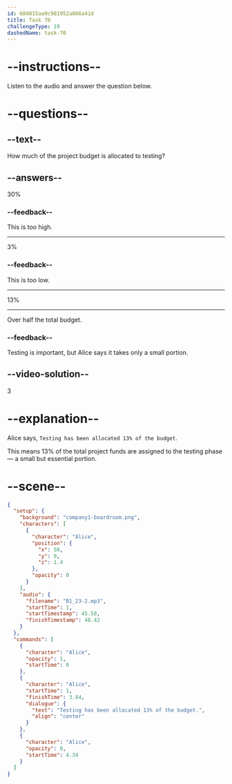 ```yaml
---
id: 684815aa9c981952a866a41d
title: Task 70
challengeType: 19
dashedName: task-70
---
```


<!-- (audio) Alice: Testing has been allocated 13% of the budget. -->

# --instructions--

Listen to the audio and answer the question below.

# --questions--

## --text--

How much of the project budget is allocated to testing?

## --answers--

30%

### --feedback--

This is too high.

---

3%

### --feedback--

This is too low.

---

13%

---

Over half the total budget.

### --feedback--

Testing is important, but Alice says it takes only a small portion.

## --video-solution--

3

# --explanation--

Alice says, `Testing has been allocated 13% of the budget`.

This means 13% of the total project funds are assigned to the testing phase — a small but essential portion.

# --scene--

```json
{
  "setup": {
    "background": "company1-boardroom.png",
    "characters": [
      {
        "character": "Alice",
        "position": {
          "x": 50,
          "y": 0,
          "z": 1.4
        },
        "opacity": 0
      }
    ],
    "audio": {
      "filename": "B1_23-2.mp3",
      "startTime": 1,
      "startTimestamp": 45.58,
      "finishTimestamp": 48.42
    }
  },
  "commands": [
    {
      "character": "Alice",
      "opacity": 1,
      "startTime": 0
    },
    {
      "character": "Alice",
      "startTime": 1,
      "finishTime": 3.84,
      "dialogue": {
        "text": "Testing has been allocated 13% of the budget.",
        "align": "center"
      }
    },
    {
      "character": "Alice",
      "opacity": 0,
      "startTime": 4.34
    }
  ]
}
```
